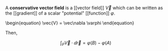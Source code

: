A **conservative vector field** is a [[vector field]] $\vec{V}$ which can be written as the [[gradient]] of a scalar "potential" [[function]] $\varphi$.

\begin{equation}
\vec{V} = \vec\nabla \varphi
\end{equation}

Then,

$$
\int_P \vec{V} \cdot \dd{\vec{r}} = \varphi(B) - \varphi(A)
$$